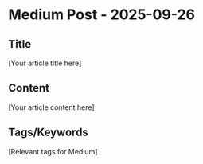 # Medium Post - 2025-09-26

## Title
[Your article title here]

## Content
[Your article content here]

## Tags/Keywords
[Relevant tags for Medium]
